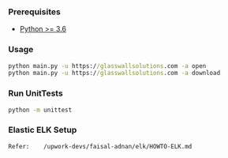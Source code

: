 

### Prerequisites

* [Python >= 3.6](https://www.python.org/downloads/)

### Usage

```cmd
python main.py -u https://glasswallsolutions.com -a open
python main.py -u https://glasswallsolutions.com -a download
```

### Run UnitTests
```cmd
python -m unittest
```

### Elastic ELK Setup

```
Refer:    /upwork-devs/faisal-adnan/elk/HOWTO-ELK.md
```

